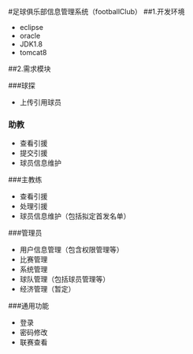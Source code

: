 #足球俱乐部信息管理系统（footballClub）
##1.开发环境
* eclipse
* oracle
* JDK1.8
* tomcat8

##2.需求模块

###球探
* 上传引用球员

### 助教
* 查看引援
* 提交引援
* 球员信息维护

###主教练
* 查看引援
* 处理引援
* 球员信息维护（包括拟定首发名单）

###管理员
* 用户信息管理（包含权限管理等）
* 比赛管理
* 系统管理
* 球队管理（包括球员管理等）
* 经济管理（暂定）

###通用功能
* 登录
* 密码修改
* 联赛查看

